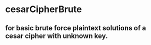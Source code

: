 # cesarCipherBrute

## for basic brute force plaintext solutions of a cesar cipher with unknown key.
